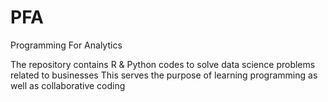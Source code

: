 # PFA
Programming For Analytics

The repository contains R & Python codes to solve data science problems related to businesses
This serves the purpose of learning programming as well as collaborative coding

